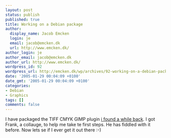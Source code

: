 ```yaml
---
layout: post
status: publish
published: true
title: Working on a Debian package
author:
  display_name: Jacob Emcken
  login: je
  email: jacob@emcken.dk
  url: http://www.emcken.dk/
author_login: je
author_email: jacob@emcken.dk
author_url: http://www.emcken.dk/
wordpress_id: 92
wordpress_url: http://emcken.dk/wp/archives/92-working-on-a-debian-package.html
date: '2005-01-29 00:04:09 +0100'
date_gmt: '2005-01-29 00:04:09 +0100'
categories:
- Debian
- Graphics
tags: []
comments: false
---
```

I have packaged the TIFF CMYK GIMP plugin <a href="http://www.emcken.dk/weblog/archives/88-Lack-of-CMYK-support-in-GIMP-2.0.html">i found a while back</a>. I got Frank, a collauge, to help me take te first steps. He has fiddled with it before. Now lets se if I ever get it out there :-)

